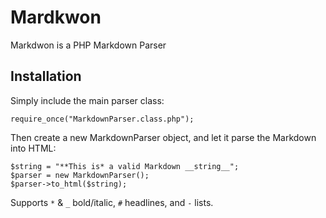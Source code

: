 Mardkwon
========

Markdwon is a PHP Markdown Parser

## Installation

Simply include the main parser class:

    require_once("MarkdownParser.class.php");

Then create a new MarkdownParser object, and let it parse the Markdown into HTML:

    $string = "**This is* a valid Markdown __string__";
    $parser = new MarkdownParser();
    $parser->to_html($string);

Supports `*` & `_` bold/italic, `#` headlines, and `-` lists.
